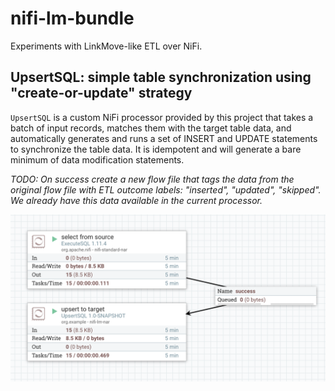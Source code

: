 # nifi-lm-bundle

Experiments with LinkMove-like ETL over NiFi.

## UpsertSQL: simple table synchronization using "create-or-update" strategy

`UpsertSQL` is a custom NiFi processor provided by this project that takes a batch of input records, matches them with
the target table data, and automatically generates and runs a set of INSERT and UPDATE statements to synchronize the 
table data. It is idempotent and will generate a bare minimum of data modification statements.

_TODO: On success create a new flow file that tags the data from the original flow file with ETL outcome labels:
"inserted", "updated", "skipped". We already have this data available in the current processor._

![Upsert Sample Flow](upsert-sample-flow/sample-flow.png)